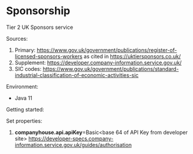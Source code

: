 # Sponsorship

Tier 2 UK Sponsors service

Sources:
1. Primary: <https://www.gov.uk/government/publications/register-of-licensed-sponsors-workers> as cited in <https://uktiersponsors.co.uk/>
2. Supplement: <https://developer.company-information.service.gov.uk/>
3. SIC codes: <https://www.gov.uk/government/publications/standard-industrial-classification-of-economic-activities-sic>

Environment:
- Java 11

Getting started:

Set properties:
1. **companyhouse.api.apiKey**=Basic<space><base 64 of API Key from developer site>
<https://developer-specs.company-information.service.gov.uk/guides/authorisation>